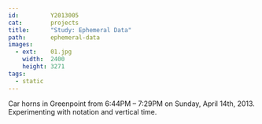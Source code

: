 ```yaml
---
id:         Y2013005
cat:        projects
title:      "Study: Ephemeral Data"
path:       ephemeral-data
images:
  - ext:    01.jpg
    width:  2400
    height: 3271
tags:
  - static
---
```

Car horns in Greenpoint from 6:44PM &ndash; 7:29PM on Sunday, April 14th, 2013. Experimenting with notation and vertical time.